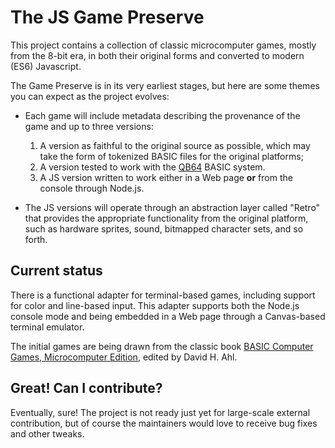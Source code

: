 # The JS Game Preserve

This project contains a collection of classic microcomputer games, mostly from
the 8-bit era, in both their original forms and converted to modern (ES6)
Javascript.

The Game Preserve is in its very earliest stages, but here are some themes you
can expect as the project evolves:

* Each game will include metadata describing the provenance of the game and up
  to three versions:

  1. A version as faithful to the original source as possible, which may take
     the form of tokenized BASIC files for the original platforms;
  2. A version tested to work with the [QB64](http://qb64.org/) BASIC system.
  3. A JS version written to work either in a Web page **or** from the console
     through Node.js.

* The JS versions will operate through an abstraction layer called "Retro" that
  provides the appropriate functionality from the original platform, such as
  hardware sprites, sound, bitmapped character sets, and so forth.

## Current status

There is a functional adapter for terminal-based games, including support for
color and line-based input.  This adapter supports both the Node.js console mode
and being embedded in a Web page through a Canvas-based terminal emulator.

The initial games are being drawn from the classic book [BASIC Computer Games,
Microcomputer Edition](https://en.wikipedia.org/wiki/BASIC_Computer_Games),
edited by David H. Ahl.

## Great!  Can I contribute?

Eventually, sure!  The project is not ready just yet for large-scale external
contribution, but of course the maintainers would love to receive bug fixes and
other tweaks.
